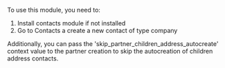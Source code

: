 To use this module, you need to:

1. Install contacts module if not installed
2. Go to Contacts a create a new contact of type company

Additionally, you can pass the 'skip_partner_children_address_autocreate' context value to the partner creation to skip the autocreation of children address contacts.
